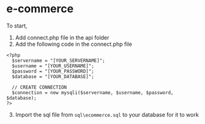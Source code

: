 # e-commerce

To start,
1. Add connect.php file in the api folder
2. Add the following code in the connect.php file

```
<?php
  $servername = "[YOUR_SERVERNAME]";
  $username = "[YOUR_USERNAME]";
  $password = "[YOUR_PASSWORD]";
  $database = "[YOUR_DATABASE]";
  
  // CREATE CONNECTION
  $connection = new mysqli($servername, $username, $password, $database);
?>
```
3. Import the sql file from ``` sql\ecommerce.sql ``` to your database for it to work
